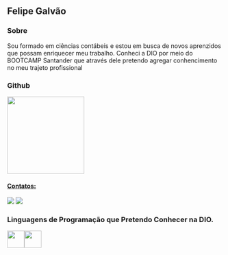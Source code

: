 ## Felipe Galvão

### Sobre

Sou formado em ciências contábeis e estou em busca de novos aprenzidos que possam enriquecer meu trabalho. Conheci a DIO por meio do BOOTCAMP Santander que através dele pretendo agregar conhencimento no meu trajeto profissional

### Github
<div>
<a href="https://github.com/fegalvao99">
<img height="180em" src="https://github-readme-stats.vercel.app/api/top-langs/?username=FelipeBDP&layout=compact&langs_count=7&theme=nord"/>

#### Contatos:

<div>
<a href = "mailto:fegalvao99@gmail.com"><img src="https://img.shields.io/badge/Gmail-D14836?style=for-the-badge&logo=gmail&logoColor=white" target="_blank"></a>
<a href="https://www.linkedin.com/in/fegalvao/" target="_blank"><img src="https://img.shields.io/badge/-LinkedIn-%230077B5?style=for-the-badge&logo=linkedin&logoColor=white"></a>   
</div>

### Linguagens de Programação que Pretendo Conhecer na DIO.

<img src="https://cdn.jsdelivr.net/gh/devicons/devicon/icons/java/java-original.svg" width="40" height="40"/><img src="https://cdn.jsdelivr.net/gh/devicons/devicon/icons/python/python-original.svg" width="40" height="40"/>
